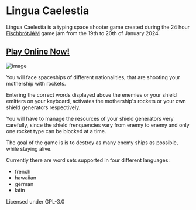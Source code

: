 # Lingua Caelestia

Lingua Caelestia is a typing space shooter game created during the 24 hour [FischbrötJAM](https://itch.io/jam/fischbrotjam) game jam from the 19th to 20th of January 2024.

## [Play Online Now!](https://brutenis.net/lingua-caelestia)

![image](https://github.com/user-attachments/assets/6984706c-19e6-413a-a882-007b65f6b5a3)


You will face spaceships of different nationalities, that are shooting your mothership with rockets. 

Entering the correct words displayed above the enemies or your shield emitters on your keyboard, activates the mothership's rockets or your own shield generators respectively.

You will have to manage the resources of your shield generators very carefully, since the shield frenquencies vary from enemy to enemy and only one rocket type can be blocked at a time.

The goal of the game is is to destroy as many enemy ships as possible, while staying alive. 

Currently there are word sets supported in four different languages:
- french
- hawaiian
- german
- latin

Licensed under GPL-3.0
